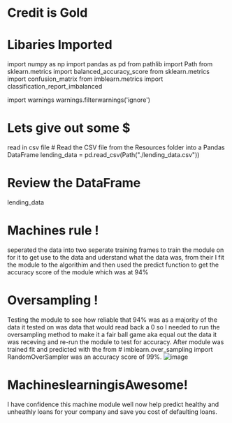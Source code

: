 # Credit is Gold

# Libaries Imported
import numpy as np
import pandas as pd
from pathlib import Path
from sklearn.metrics import balanced_accuracy_score
from sklearn.metrics import confusion_matrix
from imblearn.metrics import classification_report_imbalanced

import warnings
warnings.filterwarnings('ignore')

# Lets give out some $
read in csv file # Read the CSV file from the Resources folder into a Pandas DataFrame
lending_data = pd.read_csv(Path("./lending_data.csv"))

# Review the DataFrame
lending_data

# Machines rule !
seperated the data into two seperate training frames to train the module on for it 
to get use to the data and uderstand what the data was, from their I fit the module
to the algorithim and then used the predict function to get the accuracy score of the module
which was at 94%

# Oversampling !
Testing the module to see how reliable that 94% was as a majority of the data it tested on was
data that would read back a 0 so I needed to run the oversampling method to make it a fair ball
game aka equal out the data it was receving and re-run the module to test for accuracy. After
module was trained fit and predicted with the from # imblearn.over_sampling import RandomOverSampler
was an accuracy score of 99%.
![image](https://user-images.githubusercontent.com/106267420/186947977-1c09ae6f-d5f7-4911-9a5d-aaf82acc9b53.png)

# MachineslearningisAwesome!
I have confidence this machine module well now help predict healthy and unheathly 
loans for your company and save you cost of defaulting loans. 
